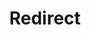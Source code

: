 ﻿---
layout: src/layouts/Redirect.astro
title: Redirect
redirect: /docs/administration/high-availability/load-balancing/configuring-netscaler
pubDate:  2023-01-01
navSearch: false
navSitemap: false
navMenu: false
---
